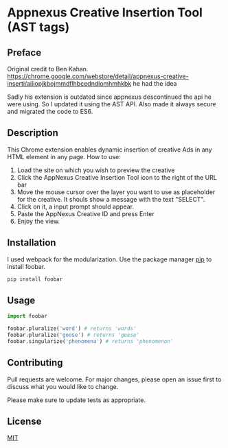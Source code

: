 # Appnexus Creative Insertion Tool (AST tags)
## Preface
Original credit to Ben Kahan. https://chrome.google.com/webstore/detail/appnexus-creative-inserti/ailiopjkbojmmdflhbcedndlomhmhkbk he had the idea

Sadly his extension is outdated since appnexus descontinued the api he were using. 
So I updated it using the AST API. Also made it always secure and migrated the code to ES6.

## Description
This Chrome extension enables dynamic insertion of creative Ads in any HTML element in any page.
How to use:

1. Load the site on which you wish to preview the creative
2. Click the AppNexus Creative Insertion Tool icon to the right of the URL bar
3. Move the mouse cursor over the layer you want to use as placeholder for the creative. It shouls show a message with the text "SELECT".
4. Click on it, a input prompt should appear.
5. Paste the AppNexus Creative ID and press Enter
6. Enjoy the view.

## Installation
I used webpack for the modularization.
Use the package manager [pip](https://pip.pypa.io/en/stable/) to install foobar.

```bash
pip install foobar
```

## Usage

```python
import foobar

foobar.pluralize('word') # returns 'words'
foobar.pluralize('goose') # returns 'geese'
foobar.singularize('phenomena') # returns 'phenomenon'
```

## Contributing
Pull requests are welcome. For major changes, please open an issue first to discuss what you would like to change.

Please make sure to update tests as appropriate.

## License
[MIT](https://choosealicense.com/licenses/mit/)